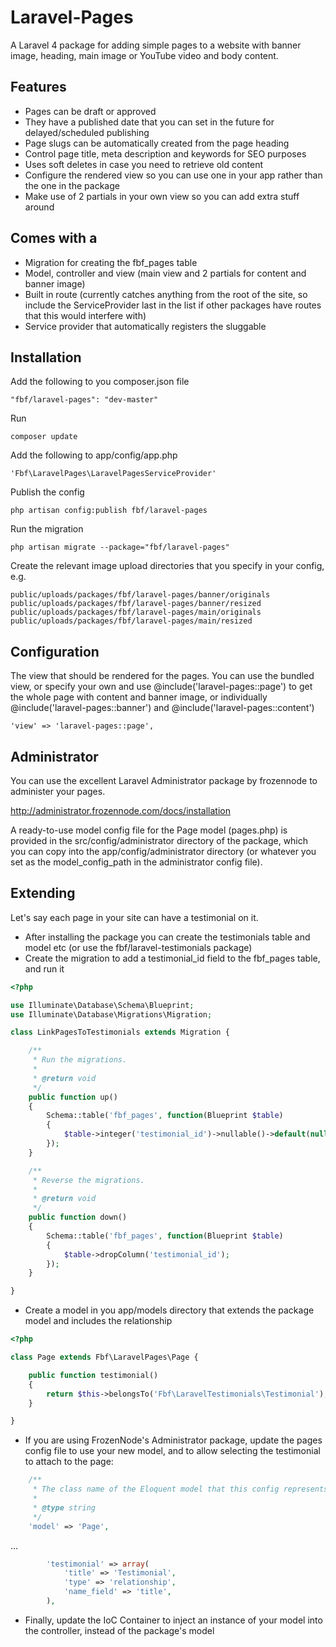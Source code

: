 Laravel-Pages
=============

A Laravel 4 package for adding simple pages to a website with banner image, heading, main image or YouTube video and body content.

## Features

* Pages can be draft or approved
* They have a published date that you can set in the future for delayed/scheduled publishing
* Page slugs can be automatically created from the page heading
* Control page title, meta description and keywords for SEO purposes
* Uses soft deletes in case you need to retrieve old content
* Configure the rendered view so you can use one in your app rather than the one in the package
* Make use of 2 partials in your own view so you can add extra stuff around

## Comes with a

* Migration for creating the fbf_pages table
* Model, controller and view (main view and 2 partials for content and banner image)
* Built in route (currently catches anything from the root of the site, so include the ServiceProvider last in the list if other packages have routes that this would interfere with)
* Service provider that automatically registers the sluggable

## Installation

Add the following to you composer.json file

    "fbf/laravel-pages": "dev-master"

Run

    composer update

Add the following to app/config/app.php

    'Fbf\LaravelPages\LaravelPagesServiceProvider'

Publish the config

    php artisan config:publish fbf/laravel-pages

Run the migration

    php artisan migrate --package="fbf/laravel-pages"

Create the relevant image upload directories that you specify in your config, e.g.

    public/uploads/packages/fbf/laravel-pages/banner/originals
    public/uploads/packages/fbf/laravel-pages/banner/resized
    public/uploads/packages/fbf/laravel-pages/main/originals
    public/uploads/packages/fbf/laravel-pages/main/resized

## Configuration

The view that should be rendered for the pages. You can use the bundled view, or specify your own and use @include('laravel-pages::page') to get the whole page with content and banner image, or individually @include('laravel-pages::banner') and @include('laravel-pages::content')

	'view' => 'laravel-pages::page',

## Administrator

You can use the excellent Laravel Administrator package by frozennode to administer your pages.

http://administrator.frozennode.com/docs/installation

A ready-to-use model config file for the Page model (pages.php) is provided in the src/config/administrator directory of the package, which you can copy into the app/config/administrator directory (or whatever you set as the model_config_path in the administrator config file).

## Extending

Let's say each page in your site can have a testimonial on it.

* After installing the package you can create the testimonials table and model etc (or use the fbf/laravel-testimonials package)
* Create the migration to add a testimonial_id field to the fbf_pages table, and run it

```php
<?php

use Illuminate\Database\Schema\Blueprint;
use Illuminate\Database\Migrations\Migration;

class LinkPagesToTestimonials extends Migration {

	/**
	 * Run the migrations.
	 *
	 * @return void
	 */
	public function up()
	{
		Schema::table('fbf_pages', function(Blueprint $table)
		{
			$table->integer('testimonial_id')->nullable()->default(null);
		});
	}

	/**
	 * Reverse the migrations.
	 *
	 * @return void
	 */
	public function down()
	{
		Schema::table('fbf_pages', function(Blueprint $table)
		{
			$table->dropColumn('testimonial_id');
		});
	}

}
```

* Create a model in you app/models directory that extends the package model and includes the relationship

```php
<?php

class Page extends Fbf\LaravelPages\Page {

	public function testimonial()
	{
		return $this->belongsTo('Fbf\LaravelTestimonials\Testimonial');
	}

}
```

* If you are using FrozenNode's Administrator package, update the pages config file to use your new model, and to allow selecting the testimonial to attach to the page:

```php
	/**
	 * The class name of the Eloquent model that this config represents
	 *
	 * @type string
	 */
	'model' => 'Page',
```
...
```php
		'testimonial' => array(
			'title' => 'Testimonial',
			'type' => 'relationship',
			'name_field' => 'title',
		),
```

* Finally, update the IoC Container to inject an instance of your model into the controller, instead of the package's model